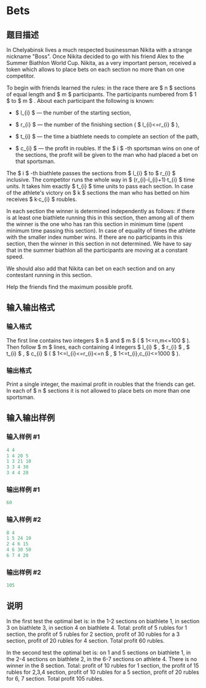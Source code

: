 # Bets

## 题目描述

In Chelyabinsk lives a much respected businessman Nikita with a strange nickname "Boss". Once Nikita decided to go with his friend Alex to the Summer Biathlon World Cup. Nikita, as a very important person, received a token which allows to place bets on each section no more than on one competitor.

To begin with friends learned the rules: in the race there are $ n $ sections of equal length and $ m $ participants. The participants numbered from $ 1 $ to $ m $ . About each participant the following is known:

- $ l_{i} $ — the number of the starting section,

- $ r_{i} $ — the number of the finishing section ( $ l_{i}<=r_{i} $ ),

- $ t_{i} $ — the time a biathlete needs to complete an section of the path,

- $ c_{i} $ — the profit in roubles. If the $ i $ -th sportsman wins on one of the sections, the profit will be given to the man who had placed a bet on that sportsman.

The $ i $ -th biathlete passes the sections from $ l_{i} $ to $ r_{i} $ inclusive. The competitor runs the whole way in $ (r_{i}-l_{i}+1)·t_{i} $ time units. It takes him exactly $ t_{i} $ time units to pass each section. In case of the athlete's victory on $ k $ sections the man who has betted on him receives $ k·c_{i} $ roubles.

In each section the winner is determined independently as follows: if there is at least one biathlete running this in this section, then among all of them the winner is the one who has ran this section in minimum time (spent minimum time passing this section). In case of equality of times the athlete with the smaller index number wins. If there are no participants in this section, then the winner in this section in not determined. We have to say that in the summer biathlon all the participants are moving at a constant speed.

We should also add that Nikita can bet on each section and on any contestant running in this section.

Help the friends find the maximum possible profit.

## 输入输出格式

### 输入格式

The first line contains two integers $ n $ and $ m $ ( $ 1<=n,m<=100 $ ). Then follow $ m $ lines, each containing 4 integers $ l_{i} $ , $ r_{i} $ , $ t_{i} $ , $ c_{i} $ ( $ 1<=l_{i}<=r_{i}<=n $ , $ 1<=t_{i},c_{i}<=1000 $ ).

### 输出格式

Print a single integer, the maximal profit in roubles that the friends can get. In each of $ n $ sections it is not allowed to place bets on more than one sportsman.

## 输入输出样例

### 输入样例 #1

```cpp
4 4
1 4 20 5
1 3 21 10
3 3 4 30
3 4 4 20

```
### 输出样例 #1

```cpp
60
```


### 输入样例 #2

```cpp
8 4
1 5 24 10
2 4 6 15
4 6 30 50
6 7 4 20

```
### 输出样例 #2

```cpp
105
```


## 说明

In the first test the optimal bet is: in the 1-2 sections on biathlete 1, in section 3 on biathlete 3, in section 4 on biathlete 4. Total: profit of 5 rubles for 1 section, the profit of 5 rubles for 2 section, profit of 30 rubles for a 3 section, profit of 20 rubles for 4 section. Total profit 60 rubles.

In the second test the optimal bet is: on 1 and 5 sections on biathlete 1, in the 2-4 sections on biathlete 2, in the 6-7 sections on athlete 4. There is no winner in the 8 section. Total: profit of 10 rubles for 1 section, the profit of 15 rubles for 2,3,4 section, profit of 10 rubles for a 5 section, profit of 20 rubles for 6, 7 section. Total profit 105 rubles.

